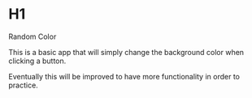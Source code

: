 # H1
Random Color

This is a basic app that will simply change the background color when clicking a button.

Eventually this will be improved to have more functionality in order to practice.
